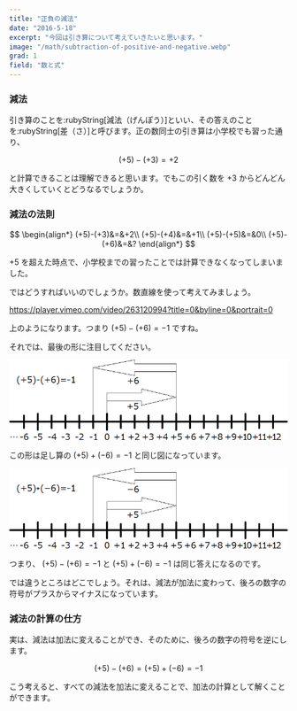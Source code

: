 ```yaml
---
title: "正負の減法"
date: "2016-5-18"
excerpt: "今回は引き算について考えていきたいと思います。"
image: "/math/subtraction-of-positive-and-negative.webp"
grad: 1
field: "数と式"
---
```


### 減法

引き算のことを:rubyString[減法（げんぽう）]といい、その答えのことを:rubyString[差（さ）]と呼びます。正の数同士の引き算は小学校でも習った通り、

$$
(+5)-(+3)=+2
$$

と計算できることは理解できると思います。でもこの引く数を $+3$ からどんどん大きくしていくとどうなるでしょうか。

### 減法の法則

$$
\begin{align*}
(+5)-(+3)&=&+2\\
(+5)-(+4)&=&+1\\
(+5)-(+5)&=&0\\
(+5)-(+6)&=&?
\end{align*}
$$

$+5$ を超えた時点で、小学校までの習ったことでは計算できなくなってしまいました。

ではどうすればいいのでしょうか。数直線を使って考えてみましょう。

https://player.vimeo.com/video/263120994?title=0&byline=0&portrait=0

上のようになります。つまり $(+5)-(+6)=-1$ ですね。

それでは、最後の形に注目してください。

![](../../images/math/minus1.png)

この形は足し算の $(+5)+(-6)=-1$ と同じ図になっています。

![](../../images/math/minus1-1.png)

つまり、 $(+5)-(+6)=-1$ と $(+5)+(-6)=-1$ は同じ答えになるのです。

では違うところはどこでしょう。それは、減法が加法に変わって、後ろの数字の符号がプラスからマイナスになっています。

### 減法の計算の仕方

実は、減法は加法に変えることができ、そのために、後ろの数字の符号を逆にします。

$$
(+5)-(+6)=(+5)+(-6)=-1
$$

こう考えると、すべての減法を加法に変えることで、加法の計算として解くことができます。
